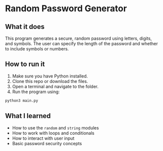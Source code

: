 # Random Password Generator

## What it does
This program generates a secure, random password using letters, digits, and symbols. The user can specify the length of the password and whether to include symbols or numbers.

## How to run it
1. Make sure you have Python installed.
2. Clone this repo or download the files.
3. Open a terminal and navigate to the folder.
4. Run the program using:

```bash
python3 main.py
```

## What I learned
- How to use the `random` and `string` modules
- How to work with loops and conditionals
- How to interact with user input
- Basic password security concepts
